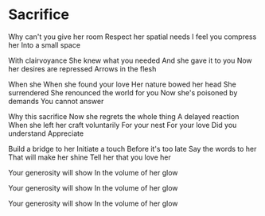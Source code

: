 # Sacrifice

Why can't you give her room
Respect her spatial needs
I feel you compress her
Into a small space

With clairvoyance
She knew what you needed
And she gave it to you
Now her desires are repressed
Arrows in the flesh

When she
When she found your love
Her nature bowed her head
She surrendered
She renounced the world for you
Now she's poisoned by demands
You cannot answer

Why this sacrifice
Now she regrets the whole thing
A delayed reaction
When she left her craft voluntarily
For your nest
For your love
Did you understand
Appreciate

Build a bridge to her
Initiate a touch
Before it's too late
Say the words to her
That will make her shine
Tell her that you love her

Your generosity will show
In the volume of her glow

Your generosity will show
In the volume of her glow

Your generosity will show
In the volume of her glow
